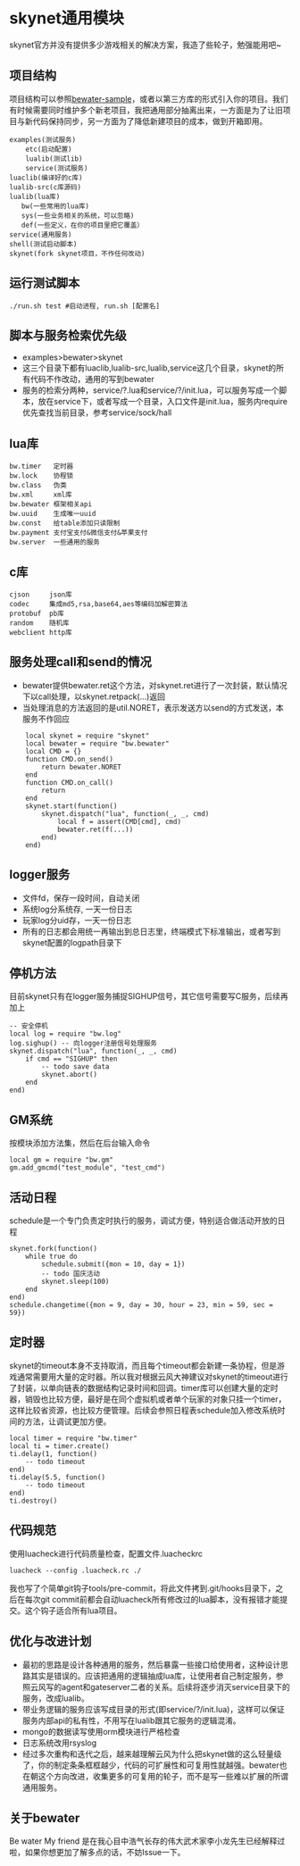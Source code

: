 # skynet通用模块
skynet官方并没有提供多少游戏相关的解决方案，我造了些轮子，勉强能用吧~

## 项目结构
项目结构可以参照[bewater-sample](https://github.com/zhandouxiaojiji/bewater-sample)，或者以第三方库的形式引入你的项目。我们有时候需要同时维护多个新老项目，我把通用部分抽离出来，一方面是为了让旧项目与新代码保持同步，另一方面为了降低新建项目的成本，做到开箱即用。
```
examples(测试服务)
    etc(启动配置)
    lualib(测试lib)
    service(测试服务)
luaclib(编译好的c库)
lualib-src(c库源码)
lualib(lua库)
   bw(一些常用的lua库)
   sys(一些业务相关的系统，可以忽略)
   def(一些定义，在你的项目里把它覆盖）
service(通用服务)
shell(测试启动脚本)
skynet(fork skynet项目，不作任何改动)
```
## 运行测试脚本
```
./run.sh test #启动进程, run.sh [配置名]
```
## 脚本与服务检索优先级
+ examples>bewater>skynet
+ 这三个目录下都有luaclib,lualib-src,lualib,service这几个目录，skynet的所有代码不作改动，通用的写到bewater
+ 服务的检索分两种，service/?.lua和service/?/init.lua，可以服务写成一个脚本，放在service下，或者写成一个目录，入口文件是init.lua，服务内require优先查找当前目录，参考service/sock/hall

## lua库
```
bw.timer   定时器
bw.lock    协程锁
bw.class   伪类
bw.xml     xml库
bw.bewater 框架相关api
bw.uuid    生成唯一uuid
bw.const   给table添加只读限制
bw.payment 支付宝支付&微信支付&苹果支付
bw.server  一些通用的服务
```

## c库
```
cjson     json库
codec     集成md5,rsa,base64,aes等编码加解密算法
protobuf  pb库
random    随机库
webclient http库
```

## 服务处理call和send的情况
+ bewater提供bewater.ret这个方法，对skynet.ret进行了一次封装，默认情况下以call处理，以skynet.retpack(...)返回
+ 当处理消息的方法返回的是util.NORET，表示发送方以send的方式发送，本服务不作回应
```
    local skynet = require "skynet"
    local bewater = require "bw.bewater"
    local CMD = {}
    function CMD.on_send()
        return bewater.NORET
    end
    function CMD.on_call()
        return
    end
    skynet.start(function()
        skynet.dispatch("lua", function(_, _, cmd)
            local f = assert(CMD[cmd], cmd)
            bewater.ret(f(...))
        end)
    end)
```

## logger服务
+ 文件fd，保存一段时间，自动关闭
+ 系统log分系统存, 一天一份日志
+ 玩家log分uid存，一天一份日志
+ 所有的日志都会用统一再输出到总日志里，终端模式下标准输出，或者写到skynet配置的logpath目录下

## 停机方法
目前skynet只有在logger服务捕捉SIGHUP信号，其它信号需要写C服务，后续再加上

```
-- 安全停机
local log = require "bw.log"
log.sighup() -- 向logger注册信号处理服务
skynet.dispatch("lua", function(_, _, cmd)
    if cmd == "SIGHUP" then
    	-- todo save data
        skynet.abort()
    end
end)
```
## GM系统
按模块添加方法集，然后在后台输入命令
```
local gm = require "bw.gm"
gm.add_gmcmd("test_module", "test_cmd")
```

## 活动日程
schedule是一个专门负责定时执行的服务，调试方便，特别适合做活动开放的日程
```
skynet.fork(function()
    while true do
        schedule.submit({mon = 10, day = 1})
        -- todo 国庆活动
        skynet.sleep(100)
    end
end)
schedule.changetime({mon = 9, day = 30, hour = 23, min = 59, sec = 59})
```

## 定时器
skynet的timeout本身不支持取消，而且每个timeout都会新建一条协程，但是游戏通常需要用大量的定时器。所以我对根据云风大神建议对skynet的timeout进行了封装，以单向链表的数据结构记录时间和回调。timer库可以创建大量的定时器，销毁也比较方便，最好是在同个虚拟机或者单个玩家的对象只挂一个timer，这样比较省资源，也比较方便管理。后续会参照日程表schedule加入修改系统时间的方法，让调试更加方便。
```
local timer = require "bw.timer"
local ti = timer.create()
ti.delay(1, function()
    -- todo timeout
end)
ti.delay(5.5, function()
    -- todo timeout
end)
ti.destroy()
```
## 代码规范
使用luacheck进行代码质量检查，配置文件.luacheckrc
```
luacheck --config .luacheck.rc ./
```
我也写了个简单git钩子tools/pre-commit，将此文件拷到.git/hooks目录下，之后在每次git commit前都会自动luacheck所有修改过的lua脚本，没有报错才能提交。这个钩子适合所有lua项目。

## 优化与改进计划
+ 最初的思路是设计各种通用的服务，然后暴露一些接口给使用者，这种设计思路其实是错误的。应该把通用的逻辑抽成lua库，让使用者自己制定服务，参照云风写的agent和gateserver二者的关系。后续将逐步消灭service目录下的服务，改成lualib。
+ 带业务逻辑的服务应该写成目录的形式(即service/?/init.lua)，这样可以保证服务内部api的私有性，不用写在lualib跟其它服务的逻辑混淆。
+ mongo的数据读写使用orm模块进行严格检查
+ 日志系统改用rsyslog
+ 经过多次重构和迭代之后，越来越理解云风为什么把skynet做的这么轻量级了，你的制定条条框框越少，代码的可扩展性和可复用性就越强。bewater也在朝这个方向改进，收集更多的可复用的轮子，而不是写一些难以扩展的所谓通用服务。

## 关于bewater
Be water My friend 是在我心目中浩气长存的伟大武术家李小龙先生已经解释过啦，如果你想更加了解多点的话，不妨Issue一下。
